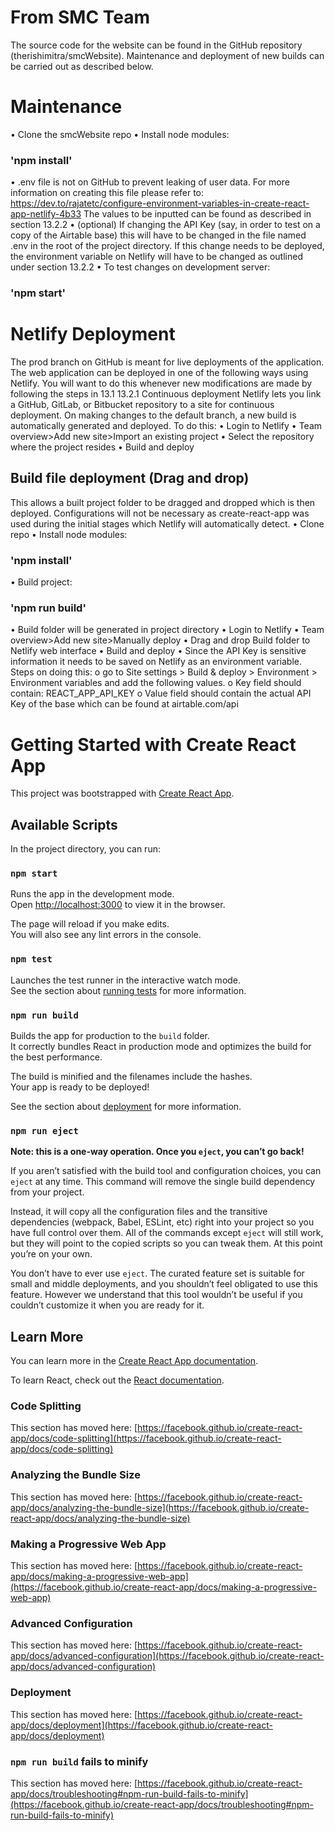 # From SMC Team
The source code for the website can be found in the GitHub repository (therishimitra/smcWebsite). Maintenance and deployment of new builds can be carried out as described below.

#	Maintenance
•	Clone the smcWebsite repo
•	Install node modules: 
### 'npm install'
•	.env file is not on GitHub to prevent leaking of user data. For more information on creating this file please refer to: https://dev.to/rajatetc/configure-environment-variables-in-create-react-app-netlify-4b33
The values to be inputted can be found as described in section 13.2.2
•	(optional) If changing the API Key (say, in order to test on a copy of the Airtable base) this will have to be changed in the file named .env in the root of the project directory. If this change needs to be deployed, the environment variable on Netlify will have to be changed as outlined under section 13.2.2
•	To test changes on development server: 
### 'npm start'



#	Netlify Deployment
The prod branch on GitHub is meant for live deployments of the application. The web application can be deployed in one of the following ways using Netlify. You will want to do this whenever new modifications are made by following the steps in 13.1
13.2.1	Continuous deployment
 Netlify lets you link a GitHub, GitLab, or Bitbucket repository to a site for continuous deployment. On making changes to the default branch, a new build is automatically generated and deployed. To do this:
•	Login to Netlify
•	Team overview>Add new site>Import an existing project
•	Select the repository where the project resides
•	Build and deploy



##	Build file deployment (Drag and drop)
This allows a built project folder to be dragged and dropped which is then deployed. Configurations will not be necessary as create-react-app was used during the initial stages which Netlify will automatically detect.
•	Clone repo
•	Install node modules: 
### 'npm install'
•	Build project: 
### 'npm run build'
•	Build folder will be generated in project directory 
•	Login to Netlify
•	Team overview>Add new site>Manually deploy
•	Drag and drop Build folder to Netlify web interface
•	Build and deploy
•	Since the API Key is sensitive information it needs to be saved on Netlify as an environment variable. Steps on doing this:
    o	go to Site settings > Build & deploy > Environment > Environment variables and add the following values.
    o	Key field should contain: REACT_APP_API_KEY 
    o	Value field should contain the actual API Key of the base which can be found at airtable.com/api 


# Getting Started with Create React App

This project was bootstrapped with [Create React App](https://github.com/facebook/create-react-app).

## Available Scripts

In the project directory, you can run:

### `npm start`

Runs the app in the development mode.\
Open [http://localhost:3000](http://localhost:3000) to view it in the browser.

The page will reload if you make edits.\
You will also see any lint errors in the console.

### `npm test`

Launches the test runner in the interactive watch mode.\
See the section about [running tests](https://facebook.github.io/create-react-app/docs/running-tests) for more information.

### `npm run build`

Builds the app for production to the `build` folder.\
It correctly bundles React in production mode and optimizes the build for the best performance.

The build is minified and the filenames include the hashes.\
Your app is ready to be deployed!

See the section about [deployment](https://facebook.github.io/create-react-app/docs/deployment) for more information.

### `npm run eject`

**Note: this is a one-way operation. Once you `eject`, you can’t go back!**

If you aren’t satisfied with the build tool and configuration choices, you can `eject` at any time. This command will remove the single build dependency from your project.

Instead, it will copy all the configuration files and the transitive dependencies (webpack, Babel, ESLint, etc) right into your project so you have full control over them. All of the commands except `eject` will still work, but they will point to the copied scripts so you can tweak them. At this point you’re on your own.

You don’t have to ever use `eject`. The curated feature set is suitable for small and middle deployments, and you shouldn’t feel obligated to use this feature. However we understand that this tool wouldn’t be useful if you couldn’t customize it when you are ready for it.

## Learn More

You can learn more in the [Create React App documentation](https://facebook.github.io/create-react-app/docs/getting-started).

To learn React, check out the [React documentation](https://reactjs.org/).

### Code Splitting

This section has moved here: [https://facebook.github.io/create-react-app/docs/code-splitting](https://facebook.github.io/create-react-app/docs/code-splitting)

### Analyzing the Bundle Size

This section has moved here: [https://facebook.github.io/create-react-app/docs/analyzing-the-bundle-size](https://facebook.github.io/create-react-app/docs/analyzing-the-bundle-size)

### Making a Progressive Web App

This section has moved here: [https://facebook.github.io/create-react-app/docs/making-a-progressive-web-app](https://facebook.github.io/create-react-app/docs/making-a-progressive-web-app)

### Advanced Configuration

This section has moved here: [https://facebook.github.io/create-react-app/docs/advanced-configuration](https://facebook.github.io/create-react-app/docs/advanced-configuration)

### Deployment

This section has moved here: [https://facebook.github.io/create-react-app/docs/deployment](https://facebook.github.io/create-react-app/docs/deployment)

### `npm run build` fails to minify

This section has moved here: [https://facebook.github.io/create-react-app/docs/troubleshooting#npm-run-build-fails-to-minify](https://facebook.github.io/create-react-app/docs/troubleshooting#npm-run-build-fails-to-minify)

